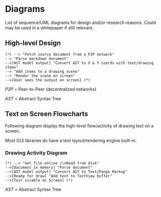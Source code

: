 # Diagrams

List of sequence/UML diagrams for design and/or research reasons. Could may be used in a whitepaper if still relevant.

## High-level Design

```plantuml
(*) --> "Fetch source document from a P2P network"
--> "Parse markdown document"
-->[AST model output] "Convert AST to X & Y coords with text/drawing items"
--> "Add items to a drawing scene"
--> "Render the scene on screen"
-->[User sees the output on screen] (*)
```

*P2P* = Peer-to-Peer (decentralized networks)

*AST* = Abstract Syntax Tree

## Text on Screen Flowcharts

Following diagram display the high-level flow/activity of drawing text on a screen.

Most GUI libraries do have a text layout/rendering engine built-in.

### Drawing Activity Diagram

```plantuml
(*) --> "Get file online /\nRead from disk"
-->[Document in memory] "Parse document"
-->[AST model output] "Convert AST to Text/Pango Markup"
-->[Ready for draw] "Add text to TextView buffer"
-->[Text visable on Screen] (*)
```

*AST* = Abstract Syntax Tree 
